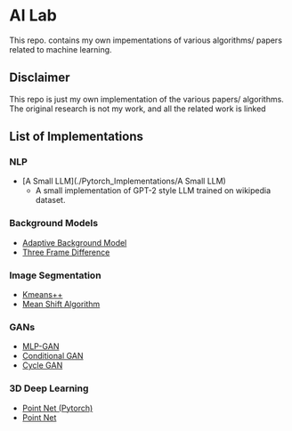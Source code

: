 # AI Lab

This repo. contains my own impementations of various algorithms/ papers related to machine learning.

## Disclaimer

This repo is just my own implementation of the various papers/ algorithms. The original research is not my work, and all the related work is linked

## List of Implementations

### NLP

- [A Small LLM](./Pytorch_Implementations/A Small LLM)
  - A small implementation of GPT-2 style LLM trained on wikipedia dataset.

### Background Models

* [Adaptive Background Model](./Adaptive_Background.ipynb)
* [Three Frame Difference](./Three_Frame_Diff.ipynb)

### Image Segmentation

* [Kmeans++](./Kmeans++.ipynb)
* [Mean Shift Algorithm](./Mean_Shift.ipynb)

### GANs

* [MLP-GAN](./MLP_GAN.ipynb)
* [Conditional GAN](./Conditional_GAN.ipynb)
* [Cycle GAN](./CycleGAN.ipynb)

### 3D Deep Learning

* [Point Net \(Pytorch\)](./Pytorch_Implementations/PointNet.ipynb)
* [Point Net](./PointNet.ipynb)
